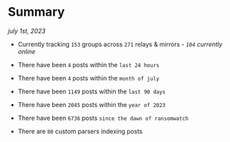 
# Summary
_july 1st, 2023_

- Currently tracking `153` groups across `271` relays & mirrors - _`104` currently online_

- There have been `4` posts within the `last 24 hours`

- There have been `4` posts within the `month of july`

- There have been `1149` posts within the `last 90 days`

- There have been `2045` posts within the `year of 2023`

- There have been `6736` posts `since the dawn of ransomwatch`

- There are `80` custom parsers indexing posts
